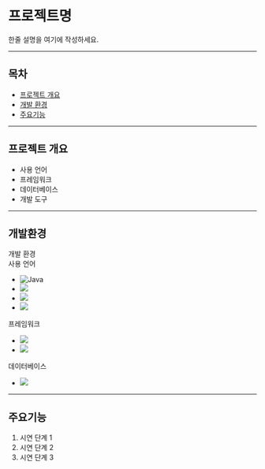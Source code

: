# 프로젝트명

한줄 설명을 여기에 작성하세요.

---

## 목차
- [프로젝트 개요](#프로젝트개요)
- [개발 환경](#개발환경)
- [주요기능](#주요기능)

---

## 프로젝트 개요
- 사용 언어
- 프레임워크
- 데이터베이스
- 개발 도구

---

## 개발환경
개발 환경<br>
사용 언어
- ![Java](https://img.shields.io/badge/java-%23ED8B00.svg?style=for-the-badge&logo=openjdk&logoColor=white)
- <img src="https://img.shields.io/badge/javascript-F7DF1E?style=for-the-badge&logo=javascript&logoColor=black">
- <img src="https://img.shields.io/badge/html5-E34F26?style=for-the-badge&logo=html5&logoColor=white"> 
- <img src="https://img.shields.io/badge/css-1572B6?style=for-the-badge&logo=css3&logoColor=white"> 
프레임워크
  - <img src="https://img.shields.io/badge/spring boot-6DB33F?style=for-the-badge&logo=springboot&logoColor=white">
  - <img src="https://img.shields.io/badge/spring data jpa-6DB33FF?style=for-the-badge&logo=springboot&logoColor=white">
데이터베이스
  - <img src="https://img.shields.io/badge/mariaDB-003545?style=for-the-badge&logo=mariaDB&logoColor=white">


---

## 주요기능
1. 시연 단계 1
2. 시연 단계 2
3. 시연 단계 3

